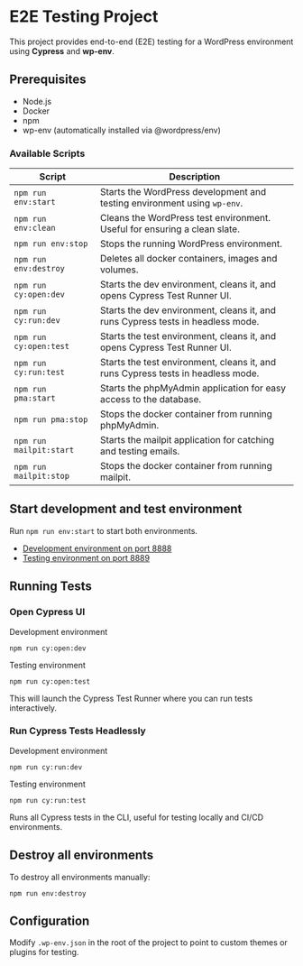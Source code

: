 # E2E Testing Project

This project provides end-to-end (E2E) testing for a WordPress environment using **Cypress** and **wp-env**.

## Prerequisites

- Node.js
- Docker
- npm
- wp-env (automatically installed via @wordpress/env)

### Available Scripts

| Script                    | Description                                                                      |
| ------------------------- | -------------------------------------------------------------------------------- |
| `npm run env:start`       | Starts the WordPress development and testing environment using `wp-env`.         |
| `npm run env:clean`       | Cleans the WordPress test environment. Useful for ensuring a clean slate.        |
| `npm run env:stop`        | Stops the running WordPress environment.                                         |
| `npm run env:destroy`     | Deletes all docker containers, images and volumes.                               |
| `npm run cy:open:dev`     | Starts the dev environment, cleans it, and opens Cypress Test Runner UI.         |
| `npm run cy:run:dev`      | Starts the dev environment, cleans it, and runs Cypress tests in headless mode.  |
| `npm run cy:open:test`    | Starts the test environment, cleans it, and opens Cypress Test Runner UI.        |
| `npm run cy:run:test`     | Starts the test environment, cleans it, and runs Cypress tests in headless mode. |
| `npm run pma:start`       | Starts the phpMyAdmin application for easy access to the database.               |
| `npm run pma:stop`        | Stops the docker container from running phpMyAdmin.                              |
| `npm run mailpit:start`   | Starts the mailpit application for catching and testing emails.                  |
| `npm run mailpit:stop`    | Stops the docker container from running mailpit.                                 |

## Start development and test environment

Run `npm run env:start` to start both environments.

- [Development environment on port 8888](http://localhost:8888)
- [Testing environment on port 8889](http://localhost:8889)

## Running Tests

### Open Cypress UI

Development environment
```
npm run cy:open:dev
```

Testing environment
```
npm run cy:open:test
```

This will launch the Cypress Test Runner where you can run tests interactively.

### Run Cypress Tests Headlessly

Development environment
```
npm run cy:run:dev
```

Testing environment
```
npm run cy:run:test
```

Runs all Cypress tests in the CLI, useful for testing locally and CI/CD environments.

## Destroy all environments

To destroy all environments manually:
```
npm run env:destroy
```

## Configuration

Modify `.wp-env.json` in the root of the project to point to custom themes or plugins for testing.
